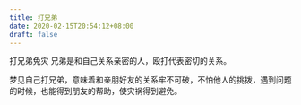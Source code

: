 ```yaml
---
title: 打兄弟
date: 2020-02-15T20:54:12+08:00
draft: false
---
```


打兄弟免灾
兄弟是和自己关系亲密的人，殴打代表密切的关系。<br>

梦见自己打兄弟，意味着和亲朋好友的关系牢不可破，不怕他人的挑拨，遇到问题的时候，也能得到朋友的帮助，使灾祸得到避免。<br>
